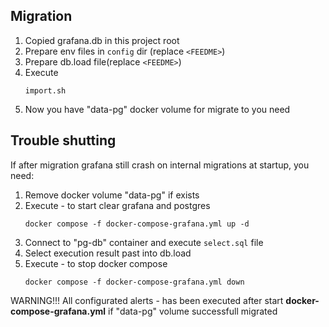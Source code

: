 ## Migration
1. Copied grafana.db in this project root
2. Prepare env files in `config` dir (replace `<FEEDME>`)
3. Prepare db.load file(replace `<FEEDME>`)
4. Execute
   ```shell
   import.sh
   ```
5. Now you have "data-pg" docker volume for migrate to you need

## Trouble shutting

If after migration grafana still crash on internal migrations at startup, you need:
1. Remove docker volume "data-pg" if exists
2. Execute - to start clear grafana and postgres
    ```shell
    docker compose -f docker-compose-grafana.yml up -d
    ```
3. Connect to "pg-db" container and execute `select.sql` file
4. Select execution result past into db.load
5. Execute - to stop docker compose
    ```shell
    docker compose -f docker-compose-grafana.yml down
    ```

WARNING!!! All configurated alerts - has been executed after start **docker-compose-grafana.yml** if "data-pg" volume successfull migrated
